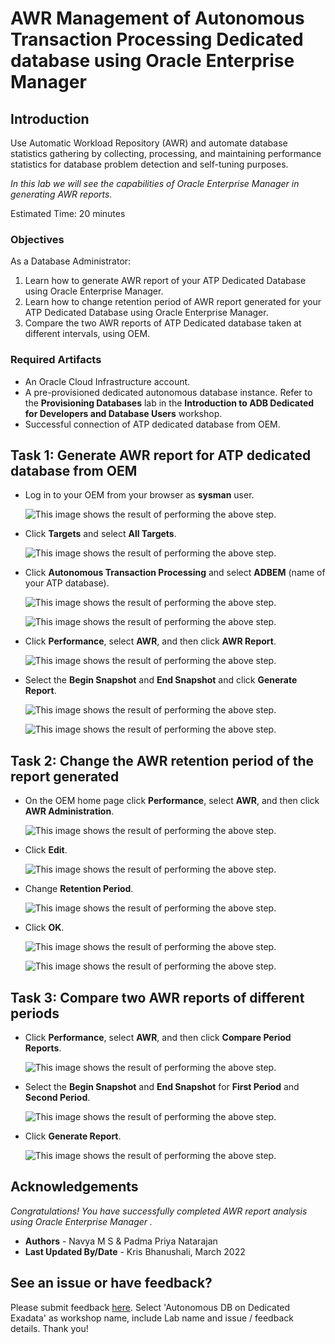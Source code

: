 # AWR Management of Autonomous Transaction Processing Dedicated database using Oracle Enterprise Manager

## Introduction
Use Automatic Workload Repository (AWR) and automate database statistics gathering by collecting, processing, and maintaining performance statistics for database problem detection and self-tuning purposes.

*In this lab we will see the capabilities of Oracle Enterprise Manager in generating AWR reports.*

Estimated Time: 20 minutes

### Objectives

As a Database Administrator:

1. Learn how to generate AWR report of your ATP Dedicated Database using Oracle Enterprise Manager.
2. Learn how to change retention period of AWR report generated for your ATP Dedicated Database using Oracle Enterprise Manager.
3. Compare the two AWR reports of ATP Dedicated database taken at different intervals, using OEM.

### Required Artifacts

   - An Oracle Cloud Infrastructure account.
   - A pre-provisioned dedicated autonomous database instance. Refer to the **Provisioning Databases** lab in the **Introduction to ADB Dedicated for Developers and Database Users** workshop.
   - Successful connection of ATP dedicated database from OEM.

## Task 1: Generate AWR report for ATP dedicated database from OEM

- Log in to your OEM from your browser as **sysman** user.

    ![This image shows the result of performing the above step.](./images/us1-1.png " ")

- Click **Targets** and select **All Targets**.

    ![This image shows the result of performing the above step.](./images/us1-2.png " ")

- Click **Autonomous Transaction Processing** and select **ADBEM** (name of your ATP database).

    ![This image shows the result of performing the above step.](./images/us1-3.png " ")

    ![This image shows the result of performing the above step.](./images/us1-4.png " ")

- Click **Performance**, select **AWR**, and then click **AWR Report**.

    ![This image shows the result of performing the above step.](./images/us1-5.png " ")

- Select the **Begin Snapshot** and **End Snapshot** and click **Generate Report**.

    ![This image shows the result of performing the above step.](./images/us1-6.png " ")

    ![This image shows the result of performing the above step.](./images/us1-7.png " ")

## Task 2: Change the AWR retention period of the report generated

- On the OEM home page click **Performance**, select **AWR**, and then click **AWR Administration**.

    ![This image shows the result of performing the above step.](./images/us1-8.png " ")


- Click **Edit**.

    ![This image shows the result of performing the above step.](./images/us1-9.png " ")

- Change **Retention Period**.

    ![This image shows the result of performing the above step.](./images/us1-10.png " ")

- Click **OK**.

    ![This image shows the result of performing the above step.](./images/us1-10.png " ")

    ![This image shows the result of performing the above step.](./images/us1-11.png " ")

## Task 3: Compare two AWR reports of different periods

- Click **Performance**, select **AWR**, and then click **Compare Period Reports**.

    ![This image shows the result of performing the above step.](./images/us1-12.png " ")

- Select the **Begin Snapshot** and **End Snapshot** for **First Period** and **Second Period**.

    ![This image shows the result of performing the above step.](./images/us1-14.png " ")

- Click **Generate Report**.

    ![This image shows the result of performing the above step.](./images/us1-13.png " ")


## Acknowledgements

*Congratulations! You have successfully completed AWR report analysis using Oracle Enterprise Manager .*

- **Authors** - Navya M S & Padma Priya Natarajan
- **Last Updated By/Date** - Kris Bhanushali, March 2022

## See an issue or have feedback?
Please submit feedback [here](https://apexapps.oracle.com/pls/apex/f?p=133:1:::::P1_FEEDBACK:1).   Select 'Autonomous DB on Dedicated Exadata' as workshop name, include Lab name and issue / feedback details. Thank you!

